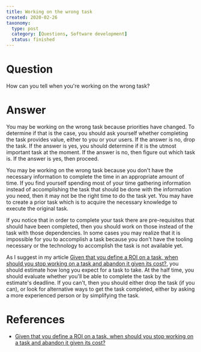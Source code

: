 ```yaml
---
title: Working on the wrong task
created: 2020-02-26
taxonomy:
  type: post
  category: [Questions, Software development]
  status: finished
---
```


# Question
How can you tell when you're working on the wrong task?

# Answer
You may be working on the wrong task because priorities have changed. To determine if that is the case, you should ask yourself whether completing the task provides value, either to you or your users. If the answer is no, drop the task. If the answer is yes, you should determine if it is the utmost important task at the moment. If the answer is no, then figure out which task is. If the answer is yes, then proceed.

You may be working on the wrong task because you don't have the necessary information to complete the time in an appropriate amount of time. If you find yourself spending most of your time gathering information instead of accomplishing the task that should be done with the information you need, then it may not be the right time to do the task yet. You may have to create a prior task which is to acquire the necessary knowledge to execute the original task.

If you notice that in order to complete your task there are pre-requisites that should have been completed, then you should work on those instead of the task with those dependencies. In some cases you may realize that it is impossible for you to accomplish a task because you don't have the tooling necessary or the technology to accomplish the task is not available yet.

As I suggest in my article [Given that you define a ROI on a task, when should you stop working on a task and abandon it given its cost?](../../01/03), you should estimate how long you expect for a task to take. At the half time, you should evaluate whether you'll be able to complete the task by the estimate's deadline. If you can't, then you should either drop the task (if you can), or look for alternative ways to get the task completed, either by asking a more experienced person or by simplifying the task.

# References
* [Given that you define a ROI on a task, when should you stop working on a task and abandon it given its cost?](../../01/03)
